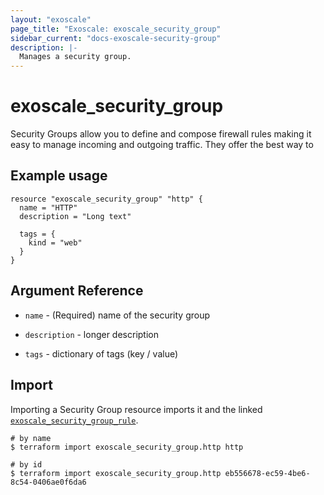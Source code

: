 ```yaml
---
layout: "exoscale"
page_title: "Exoscale: exoscale_security_group"
sidebar_current: "docs-exoscale-security-group"
description: |-
  Manages a security group.
---
```


# exoscale_security_group

Security Groups allow you to define and compose firewall rules
making it easy to manage incoming and outgoing traffic. They
offer the best way to 

## Example usage

```hcl
resource "exoscale_security_group" "http" {
  name = "HTTP"
  description = "Long text"

  tags = {
    kind = "web"
  }
}
```

## Argument Reference

- `name` - (Required) name of the security group

- `description` - longer description

- `tags` - dictionary of tags (key / value)

## Import

Importing a Security Group resource imports it and the linked
[`exoscale_security_group_rule`](security_group_rule.html).

```shell
# by name
$ terraform import exoscale_security_group.http http

# by id
$ terraform import exoscale_security_group.http eb556678-ec59-4be6-8c54-0406ae0f6da6
```
